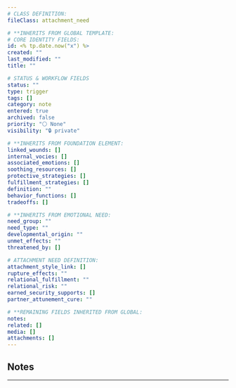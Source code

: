 ```yaml
---
# CLASS DEFINITION:
fileClass: attachment_need

# **INHERITS FROM GLOBAL TEMPLATE:
# CORE IDENTITY FIELDS:
id: <% tp.date.now("x") %>
created: ""
last_modified: ""
title: ""

# STATUS & WORKFLOW FIELDS
status: ""
type: trigger
tags: []
category: note
entered: true
archived: false
priority: "⚪ None"
visibility: "🔒 private"

# **INHERITS FROM FOUNDATION ELEMENT:
linked_wounds: []
internal_vocies: []
associated_emotions: []
soothing_resources: []
protective_strategies: []
fulfillment_strategies: []
definition: ""
behavior_functions: []
tradeoffs: []

# **INHERITS FROM EMOTIONAL NEED:
need_group: ""
need_type: ""
developmental_origin: ""
unmet_effects: ""
threatened_by: []

# ATTACHMENT NEED DEFINITION:
attachment_style_link: []
rupture_effects: ""
relational_fulfillment: ""
relational_risk: ""
earned_security_supports: []
partner_attunement_cure: ""

# **REMAINING FIELDS INHERITED FROM GLOBAL:
notes: 
related: []
media: []
attachments: []
---
```


## Notes
---



